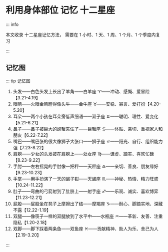 # 利用身体部位 记忆 十二星座

::: info

本文收录 十二星座记忆方法， 需要在 1 小时、1 天、1 周、1 个月、1 个季度内复习

:::

## 记忆图

::: tip 记忆图

1. 头发——白色头发上长出了羊角——白羊座 ♈——冲动、感慨、爱冒险【3.21-4.19】
2. 眼睛——火眼金睛瞪得像头牛——金牛座 ♉——安稳、寡言、爱打扮【4.20-5.20】
3. 耳朵——两个小孩在耳朵旁低声细语——双子座 ♊——聪明、理性、爱变化【5.21-6.21】
4. 鼻子——鼻子被巨大的螃蟹夹住了——巨蟹座 ♋——体贴、亲切、重视家人和朋友【6.22-7.22】
5. 嘴巴——嘴巴张的很大像狮子大张口——狮子座 ♌——阳光、自行、组织能力强【7.23-8.22】
6. 肩膀——少女的头发披在肩膀上——处女座 ♍——谦虚、踏实、喜欢忙碌【8.23-9.22】
7. 手肘——左右摇晃的手肘像一把秤——天秤座 ♎——亲切、善良、朋友缘好【9.23-10.23】
8. 手掌——用手扮演了一天的蝎子钳——天蝎座 ♏——神秘、热情、精力旺盛【10.24-11.22】
9. 肚子——弯曲的弓箭射到了肚脐上——射手座 ♐——乐观、诚实、喜欢博弈【11.23-12.21】
10. 屁股——屁股坐在凳子上摩擦出了结——摩羯座 ♑——耐心、脚踏实地、深藏不露【12.22-1.19】
11. 双腿——像筷子一样的双腿放到了水平中——水瓶座 ♒——革新、友善、注重隐私【1.20-2.18】
12. 双脚——脚下踩着两条鱼——双鱼座 ♓——贡献精神、助人为乐、舍己为人【2.19-3.20】

:::
